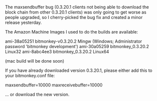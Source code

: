 The maxsendbuffer bug (0.3.20.1 clients not being able to download the block chain from other 0.3.20.1 clients) was only going to get
worse as people upgraded, so I cherry-picked the bug fix and created a minor release yesterday.

The Amazon Machine Images I used to do the builds are available:

  ami-38a05251   bitmonkey-v0.3.20.2 Mingw    (Windows; Administrator password 'bitmonkey development')
  ami-30a05259   bitmonkey_0.3.20.2 Linux32
  ami-8abc4ee3   bitmonkey_0.3.20.2 Linux64

(mac build will be done soon)

If you have already downloaded version 0.3.20.1, please either add this to your bitmonkey.conf file:

  maxsendbuffer=10000
  maxreceivebuffer=10000

... or download the new version.
